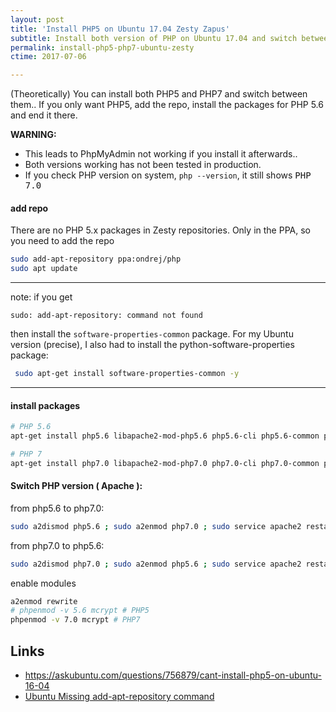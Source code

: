 ```yaml
---
layout: post
title: 'Install PHP5 on Ubuntu 17.04 Zesty Zapus'
subtitle: Install both version of PHP on Ubuntu 17.04 and switch between the two
permalink: install-php5-php7-ubuntu-zesty
ctime: 2017-07-06

---
```


(Theoretically) You can install both PHP5 and PHP7 and switch between them.. If you only want PHP5, add the repo, install the packages for PHP 5.6 and end it there.

<div class="Post-note Post-note--warn">
<strong>WARNING: </strong> <br />
<ul>
  <li>This leads to PhpMyAdmin not working if you install it afterwards.. 
  <li>Both versions working has not been tested in production.
  <li>If you check PHP version on system, <code>php --version</code>, it still shows <samp>PHP 7.0</samp>
</ul>
</div>

#### add repo

There are no PHP 5.x packages in Zesty repositories. Only in the PPA, so you need to add the repo

```bash
sudo add-apt-repository ppa:ondrej/php
sudo apt update
```

---
note: if you get 

```
sudo: add-apt-repository: command not found
```
then install the `software-properties-common` package. For my Ubuntu version (precise), I also had to install the python-software-properties package:

```bash
 sudo apt-get install software-properties-common -y
```
---

#### install packages

```bash
# PHP 5.6
apt-get install php5.6 libapache2-mod-php5.6 php5.6-cli php5.6-common php5.6-curl php5.6-dev php5.6-gd php5.6-intl php5.6-mcrypt php5.6-mysql  php5.6-recode php5.6-xsl php5.6-pspell php5.6-ps php5.6-imagick php-pear -y

# PHP 7
apt-get install php7.0 libapache2-mod-php7.0 php7.0-cli php7.0-common php7.0-curl php7.0-dev php7.0-gd php7.0-intl php7.0-mcrypt php7.0-mysql php7.0-pspell php7.0-recode php7.0-xsl php-imagick php-pear -y
```

#### Switch PHP version ( Apache ):

from php5.6 to php7.0:

```bash
sudo a2dismod php5.6 ; sudo a2enmod php7.0 ; sudo service apache2 restart
```
from php7.0 to php5.6:

```bash
sudo a2dismod php7.0 ; sudo a2enmod php5.6 ; sudo service apache2 restart
```

enable modules

```bash
a2enmod rewrite
# phpenmod -v 5.6 mcrypt # PHP5
phpenmod -v 7.0 mcrypt # PHP7
```


Links
---

- https://askubuntu.com/questions/756879/cant-install-php5-on-ubuntu-16-04
- [Ubuntu Missing add-apt-repository command](http://lifeonubuntu.com/ubuntu-missing-add-apt-repository-command/)